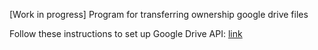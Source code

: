 [Work in progress] Program for transferring ownership google drive files

Follow these instructions to set up Google Drive API: [link](https://developers.google.com/drive/api/quickstart/python)
